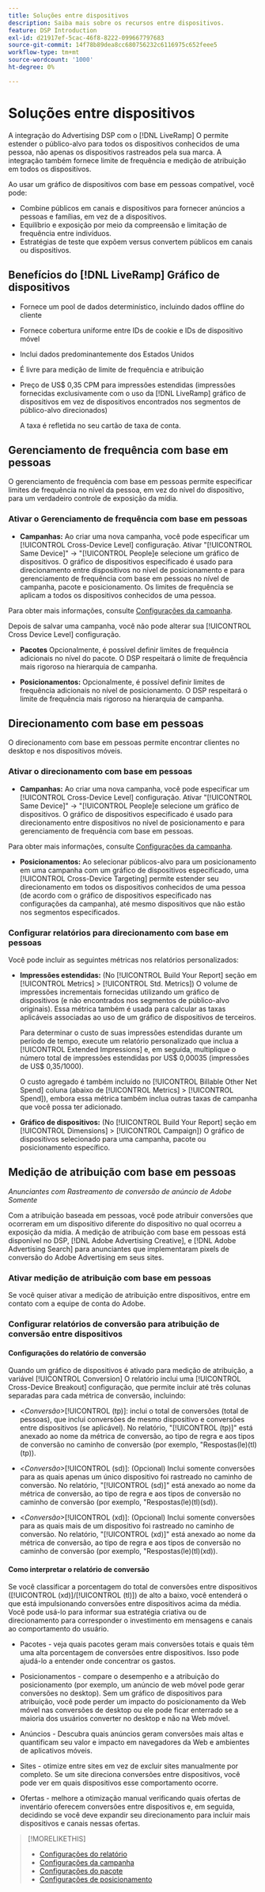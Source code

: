 ```yaml
---
title: Soluções entre dispositivos
description: Saiba mais sobre os recursos entre dispositivos.
feature: DSP Introduction
exl-id: d21917ef-5cac-46f8-8222-099667797683
source-git-commit: 14f78b89dea8cc680756232c6116975c652feee5
workflow-type: tm+mt
source-wordcount: '1000'
ht-degree: 0%

---
```


# Soluções entre dispositivos

A integração do Advertising DSP com o [!DNL LiveRamp] O permite estender o público-alvo para todos os dispositivos conhecidos de uma pessoa, não apenas os dispositivos rastreados pela sua marca. A integração também fornece limite de frequência e medição de atribuição em todos os dispositivos.

Ao usar um gráfico de dispositivos com base em pessoas compatível, você pode:

* Combine públicos em canais e dispositivos para fornecer anúncios a pessoas e famílias, em vez de a dispositivos.
* Equilíbrio e exposição por meio da compreensão e limitação de frequência entre indivíduos.
* Estratégias de teste que expõem versus convertem públicos em canais ou dispositivos.

## Benefícios do [!DNL LiveRamp] Gráfico de dispositivos

* Fornece um pool de dados determinístico, incluindo dados offline do cliente

* Fornece cobertura uniforme entre IDs de cookie e IDs de dispositivo móvel

* Inclui dados predominantemente dos Estados Unidos

* É livre para medição de limite de frequência e atribuição

* Preço de US$ 0,35 CPM para impressões estendidas (impressões fornecidas exclusivamente com o uso da [!DNL LiveRamp] gráfico de dispositivos em vez de dispositivos encontrados nos segmentos de público-alvo direcionados)

   A taxa é refletida no seu cartão de taxa de conta.

## Gerenciamento de frequência com base em pessoas

O gerenciamento de frequência com base em pessoas permite especificar limites de frequência no nível da pessoa, em vez do nível do dispositivo, para um verdadeiro controle de exposição da mídia.

### Ativar o Gerenciamento de frequência com base em pessoas

* **Campanhas:** Ao criar uma nova campanha, você pode especificar um [!UICONTROL Cross-Device Level] configuração. Ativar &quot;[!UICONTROL Same Device]&quot; -> &quot;[!UICONTROL People]e selecione um gráfico de dispositivos. O gráfico de dispositivos especificado é usado para direcionamento entre dispositivos no nível de posicionamento e para gerenciamento de frequência com base em pessoas no nível de campanha, pacote e posicionamento. Os limites de frequência se aplicam a todos os dispositivos conhecidos de uma pessoa.

Para obter mais informações, consulte [Configurações da campanha](/help/dsp/campaign-management/campaigns/campaign-settings.md).

Depois de salvar uma campanha, você não pode alterar sua [!UICONTROL Cross Device Level] configuração.

* **Pacotes**  Opcionalmente, é possível definir limites de frequência adicionais no nível do pacote. O DSP respeitará o limite de frequência mais rigoroso na hierarquia de campanha.

* **Posicionamentos:** Opcionalmente, é possível definir limites de frequência adicionais no nível de posicionamento. O DSP respeitará o limite de frequência mais rigoroso na hierarquia de campanha.

## Direcionamento com base em pessoas

O direcionamento com base em pessoas permite encontrar clientes no desktop e nos dispositivos móveis.

### Ativar o direcionamento com base em pessoas

* **Campanhas:** Ao criar uma nova campanha, você pode especificar um [!UICONTROL Cross-Device Level] configuração. Ativar &quot;[!UICONTROL Same Device]&quot; -> &quot;[!UICONTROL People]e selecione um gráfico de dispositivos. O gráfico de dispositivos especificado é usado para direcionamento entre dispositivos no nível de posicionamento e para gerenciamento de frequência com base em pessoas.

Para obter mais informações, consulte [Configurações da campanha](/help/dsp/campaign-management/campaigns/campaign-settings.md).

* **Posicionamentos:** Ao selecionar públicos-alvo para um posicionamento em uma campanha com um gráfico de dispositivos especificado, uma [!UICONTROL Cross-Device Targeting] permite estender seu direcionamento em todos os dispositivos conhecidos de uma pessoa (de acordo com o gráfico de dispositivos especificado nas configurações da campanha), até mesmo dispositivos que não estão nos segmentos especificados.

### Configurar relatórios para direcionamento com base em pessoas

Você pode incluir as seguintes métricas nos relatórios personalizados:

* **Impressões estendidas:** (No [!UICONTROL Build Your Report] seção em [!UICONTROL Metrics] > [!UICONTROL Std. Metrics]) O volume de impressões incrementais fornecidas utilizando um gráfico de dispositivos (e não encontrados nos segmentos de público-alvo originais). Essa métrica também é usada para calcular as taxas aplicáveis associadas ao uso de um gráfico de dispositivos de terceiros.

   Para determinar o custo de suas impressões estendidas durante um período de tempo, execute um relatório personalizado que inclua a [!UICONTROL Extended Impressions] e, em seguida, multiplique o número total de impressões estendidas por US$ 0,00035 (impressões de US$ 0,35/1000).

   O custo agregado é também incluído no [!UICONTROL Billable Other Net Spend] coluna (abaixo de [!UICONTROL Metrics] > [!UICONTROL Spend]), embora essa métrica também inclua outras taxas de campanha que você possa ter adicionado.

* **Gráfico de dispositivos:** (No [!UICONTROL Build Your Report] seção em [!UICONTROL Dimensions] > [!UICONTROL Campaign]) O gráfico de dispositivos selecionado para uma campanha, pacote ou posicionamento específico.

## Medição de atribuição com base em pessoas

*Anunciantes com Rastreamento de conversão de anúncio de Adobe Somente*

Com a atribuição baseada em pessoas, você pode atribuir conversões que ocorreram em um dispositivo diferente do dispositivo no qual ocorreu a exposição da mídia. A medição de atribuição com base em pessoas está disponível no DSP, [!DNL Adobe Advertising Creative], e [!DNL Adobe Advertising Search] para anunciantes que implementaram pixels de conversão do Adobe Advertising em seus sites.

### Ativar medição de atribuição com base em pessoas

Se você quiser ativar a medição de atribuição entre dispositivos, entre em contato com a equipe de conta do Adobe.

### Configurar relatórios de conversão para atribuição de conversão entre dispositivos

#### Configurações do relatório de conversão

Quando um gráfico de dispositivos é ativado para medição de atribuição, a variável [!UICONTROL Conversion] O relatório inclui uma [!UICONTROL Cross-Device Breakout] configuração, que permite incluir até três colunas separadas para cada métrica de conversão, incluindo:

* &lt;*Conversão*>[!UICONTROL (tp)]: inclui o total de conversões (total de pessoas), que inclui conversões de mesmo dispositivo e conversões entre dispositivos (se aplicável). No relatório, &quot;[!UICONTROL (tp)]&quot; está anexado ao nome da métrica de conversão, ao tipo de regra e aos tipos de conversão no caminho de conversão (por exemplo, &quot;Respostas(le)(tl)(tp)).

* &lt;*Conversão*>[!UICONTROL (sd)]: (Opcional) Inclui somente conversões para as quais apenas um único dispositivo foi rastreado no caminho de conversão. No relatório, &quot;[!UICONTROL (sd)]&quot; está anexado ao nome da métrica de conversão, ao tipo de regra e aos tipos de conversão no caminho de conversão (por exemplo, &quot;Respostas(le)(tl)(sd)).

* &lt;*Conversão*>[!UICONTROL (xd)]: (Opcional) Inclui somente conversões para as quais mais de um dispositivo foi rastreado no caminho de conversão. No relatório, &quot;[!UICONTROL (xd)]&quot; está anexado ao nome da métrica de conversão, ao tipo de regra e aos tipos de conversão no caminho de conversão (por exemplo, &quot;Respostas(le)(tl)(xd)).

#### Como interpretar o relatório de conversão

Se você classificar a porcentagem do total de conversões entre dispositivos ([!UICONTROL (xd)]/[!UICONTROL (tl)]) de alto a baixo, você entenderá o que está impulsionando conversões entre dispositivos acima da média. Você pode usá-lo para informar sua estratégia criativa ou de direcionamento para corresponder o investimento em mensagens e canais ao comportamento do usuário.

* Pacotes - veja quais pacotes geram mais conversões totais e quais têm uma alta porcentagem de conversões entre dispositivos. Isso pode ajudá-lo a entender onde concentrar os gastos.

* Posicionamentos - compare o desempenho e a atribuição do posicionamento (por exemplo, um anúncio de web móvel pode gerar conversões no desktop). Sem um gráfico de dispositivos para atribuição, você pode perder um impacto do posicionamento da Web móvel nas conversões de desktop ou ele pode ficar enterrado se a maioria dos usuários converter no desktop e não na Web móvel.

* Anúncios - Descubra quais anúncios geram conversões mais altas e quantificam seu valor e impacto em navegadores da Web e ambientes de aplicativos móveis.

* Sites - otimize entre sites em vez de excluir sites manualmente por completo. Se um site direciona conversões entre dispositivos, você pode ver em quais dispositivos esse comportamento ocorre.

* Ofertas - melhore a otimização manual verificando quais ofertas de inventário oferecem conversões entre dispositivos e, em seguida, decidindo se você deve expandir seu direcionamento para incluir mais dispositivos e canais nessas ofertas.

>[!MORELIKETHIS]
>
>* [Configurações do relatório](/help/dsp/reports/report-settings.md)
>* [Configurações da campanha](/help/dsp/campaign-management/campaigns/campaign-settings.md)
>* [Configurações do pacote](/help/dsp/campaign-management/packages/package-settings.md)
>* [Configurações de posicionamento](/help/dsp/campaign-management/placements/placement-settings.md)

